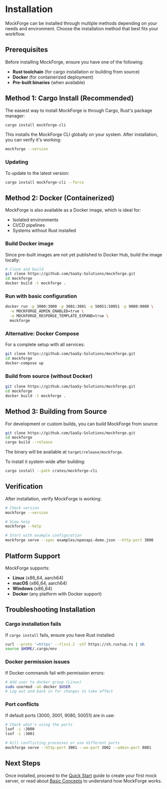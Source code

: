 # Installation

MockForge can be installed through multiple methods depending on your needs and environment. Choose the installation method that best fits your workflow.

## Prerequisites

Before installing MockForge, ensure you have one of the following:

- **Rust toolchain** (for cargo installation or building from source)
- **Docker** (for containerized deployment)
- **Pre-built binaries** (when available)

## Method 1: Cargo Install (Recommended)

The easiest way to install MockForge is through Cargo, Rust's package manager:

```bash
cargo install mockforge-cli
```

This installs the MockForge CLI globally on your system. After installation, you can verify it's working:

```bash
mockforge --version
```

### Updating

To update to the latest version:

```bash
cargo install mockforge-cli --force
```

## Method 2: Docker (Containerized)

MockForge is also available as a Docker image, which is ideal for:
- Isolated environments
- CI/CD pipelines
- Systems without Rust installed

### Build Docker image

Since pre-built images are not yet published to Docker Hub, build the image locally:

```bash
# Clone and build
git clone https://github.com/SaaSy-Solutions/mockforge.git
cd mockforge
docker build -t mockforge .
```

### Run with basic configuration

```bash
docker run -p 3000:3000 -p 3001:3001 -p 50051:50051 -p 9080:9080 \
  -e MOCKFORGE_ADMIN_ENABLED=true \
  -e MOCKFORGE_RESPONSE_TEMPLATE_EXPAND=true \
  mockforge
```

### Alternative: Docker Compose

For a complete setup with all services:

```bash
git clone https://github.com/SaaSy-Solutions/mockforge.git
cd mockforge
docker-compose up
```

### Build from source (without Docker)

```bash
git clone https://github.com/SaaSy-Solutions/mockforge.git
cd mockforge
docker build -t mockforge .
```

## Method 3: Building from Source

For development or custom builds, you can build MockForge from source:

```bash
git clone https://github.com/SaaSy-Solutions/mockforge.git
cd mockforge
cargo build --release
```

The binary will be available at `target/release/mockforge`.

To install it system-wide after building:

```bash
cargo install --path crates/mockforge-cli
```

## Verification

After installation, verify MockForge is working:

```bash
# Check version
mockforge --version

# View help
mockforge --help

# Start with example configuration
mockforge serve --spec examples/openapi-demo.json --http-port 3000
```

## Platform Support

MockForge supports:
- **Linux** (x86_64, aarch64)
- **macOS** (x86_64, aarch64)
- **Windows** (x86_64)
- **Docker** (any platform with Docker support)

## Troubleshooting Installation

### Cargo installation fails

If `cargo install` fails, ensure you have Rust installed:

```bash
curl --proto '=https' --tlsv1.2 -sSf https://sh.rustup.rs | sh
source $HOME/.cargo/env
```

### Docker permission issues

If Docker commands fail with permission errors:

```bash
# Add user to docker group (Linux)
sudo usermod -aG docker $USER
# Log out and back in for changes to take effect
```

### Port conflicts

If default ports (3000, 3001, 9080, 50051) are in use:

```bash
# Check what's using the ports
lsof -i :3000
lsof -i :3001

# Kill conflicting processes or use different ports
mockforge serve --http-port 3001 --ws-port 3002 --admin-port 8081
```

## Next Steps

Once installed, proceed to the [Quick Start](quick-start.md) guide to create your first mock server, or read about [Basic Concepts](concepts.md) to understand how MockForge works.
